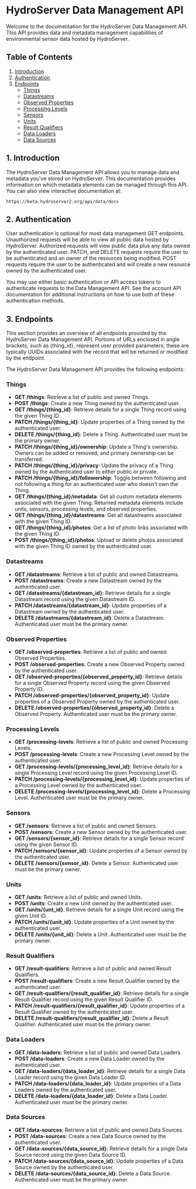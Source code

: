 # HydroServer Data Management API

Welcome to the documentation for the HydroServer Data Management API. This API provides data and metadata management
capabilities of environmental sensor data hosted by HydroServer. 

## Table of Contents
1. [Introduction](#introduction)
2. [Authentication](#authentication)
3. [Endpoints](#endpoints)
   - [Things](#thing-endpoints)
   - [Datastreams](#datastream-endpoints)
   - [Observed Properties](#observed-property-endpoints)
   - [Processing Levels](#processing-level-endpoints)
   - [Sensors](#sensor-endpoints)
   - [Units](#unit-endpoints)
   - [Result Qualifiers](#result-qualifier-endpoints)
   - [Data Loaders](#data-loader-endpoints)
   - [Data Sources](#data-source-endpoints)

## 1. Introduction <a name="introduction"></a>

The HydroServer Data Management API allows you to manage data and metadata you've stored on HydroServer. This 
documentation provides information on which metadata elements can be managed through this API. You can also view 
interactive documentation at:

```
https://beta.hydroserver2.org/api/data/docs
```

## 2. Authentication <a name="authentication"></a>

User authentication is optional for most data management GET endpoints. Unauthorized requests will be able to view all
public data hosted by HydroServer. Authorized requests will view public data plus any data owned by the authenticated
user. PATCH, and DELETE requests require the user to be authenticated and an owner of the resources being modified. 
POST requests require the user to be authenticated and will create a new resource owned by the authenticated user.

You may use either basic authentication or API access tokens to authenticate requests to the Data Management API. 
See the account API documentation for additional instructions on how to use both of these authentication methods.

## 3. Endpoints <a name="endpoints"></a>

This section provides an overview of all endpoints provided by the HydroServer Data Management API. Portions of URLs
enclosed in angle brackets, such as {thing_id}, represent user provided parameters; these are typically UUIDs associated
with the record that will be returned or modified by the endpoint.

The HydroServer Data Management API provides the following endpoints:

### Things <a name="thing-endpoints"></a>

- **GET /things**: Retrieve a list of public and owned Things.
- **POST /things**: Create a new Thing owned by the authenticated user.
- **GET /things/{thing_id}**: Retrieve details for a single Thing record using the given Thing ID.
- **PATCH /things/{thing_id}**: Update properties of a Thing owned by the authenticated user.
- **DELETE /things/{thing_id}**: Delete a Thing. Authenticated user must be the primary owner.
- **PATCH /things/{thing_id}/ownership**: Update a Thing's ownership. Owners can be added or removed, and primary
  ownership can be transferred.
- **PATCH /things/{thing_id}/privacy**: Update the privacy of a Thing owned by the authenticated user to either public 
  or private.
- **PATCH /things/{thing_id}/followership**: Toggle between following and not following a thing for an authenticated
  user who doesn't own the Thing.
- **GET /things/{thing_id}/metadata**: Get all custom metadata elements associated with the given Thing. Returned
  metadata elements include units, sensors, processing levels, and observed properties.
- **GET /things/{thing_id}/datastreams**: Get all datastreams associated with the given Thing ID.
- **GET /things/{thing_id}/photos**: Get a list of photo links associated with the given Thing ID.
- **POST /things/{thing_id}/photos**: Upload or delete photos associated with the given Thing ID owned by the 
  authenticated user.

### Datastreams <a name="datastream-endpoints"></a>

- **GET /datastreams**: Retrieve a list of public and owned Datastreams.
- **POST /datastreams**: Create a new Datastream owned by the authenticated user.
- **GET /datastreams/{datastream_id}**: Retrieve details for a single Datastream record using the given Datastream ID.
- **PATCH /datastreams/{datastream_id}**: Update properties of a Datastream owned by the authenticated user.
- **DELETE /datastreams/{datastream_id}**: Delete a Datastream. Authenticated user must be the primary owner.

### Observed Properties <a name="observed-property-endpoints"></a>

- **GET /observed-properties**: Retrieve a list of public and owned Observed Properties.
- **POST /observed-properties**: Create a new Observed Property owned by the authenticated user.
- **GET /observed-properties/{observed_property_id}**: Retrieve details for a single Observed Property record using the 
  given Observed Property ID.
- **PATCH /observed-properties/{observed_property_id}**: Update properties of a Observed Property owned by the 
  authenticated user.
- **DELETE /observed-properties/{observed_property_id}**: Delete a Observed Property. Authenticated user must be the 
  primary owner.

### Processing Levels <a name="processing-levely-endpoints"></a>

- **GET /processing-levels**: Retrieve a list of public and owned Processing Levels.
- **POST /processing-levels**: Create a new Processing Level owned by the authenticated user.
- **GET /processing-levels/{processing_level_id}**: Retrieve details for a single Processing Level record using the 
  given Processing Level ID.
- **PATCH /processing-levels/{processing_level_id}**: Update properties of a Processing Level owned by the authenticated 
  user.
- **DELETE /processing-levels/{processing_level_id}**: Delete a Processing Level. Authenticated user must be the primary 
  owner.

### Sensors <a name="sensor-endpoints"></a>

- **GET /sensors**: Retrieve a list of public and owned Sensors.
- **POST /sensors**: Create a new Sensor owned by the authenticated user.
- **GET /sensors/{sensor_id}**: Retrieve details for a single Sensor record using the given Sensor ID.
- **PATCH /sensors/{sensor_id}**: Update properties of a Sensor owned by the authenticated user.
- **DELETE /sensors/{sensor_id}**: Delete a Sensor. Authenticated user must be the primary owner.

### Units <a name="unit-endpoints"></a>

- **GET /units**: Retrieve a list of public and owned Units.
- **POST /units**: Create a new Unit owned by the authenticated user.
- **GET /units/{unt_id}**: Retrieve details for a single Unit record using the given Unit ID.
- **PATCH /units/{unit_id}**: Update properties of a Unit owned by the authenticated user.
- **DELETE /units/{unit_id}**: Delete a Unit. Authenticated user must be the primary owner.

### Result Qualifiers <a name="result-qualifier-endpoints"></a>

- **GET /result-qualifiers**: Retrieve a list of public and owned Result Qualifiers.
- **POST /result-qualifiers**: Create a new Result Qualifier owned by the authenticated user.
- **GET /result-qualifiers/{result_qualifier_id}**: Retrieve details for a single Result Qualifier record using the 
  given Result Qualifier ID.
- **PATCH /result-qualifiers/{result_qualifier_id}**: Update properties of a Result Qualifier owned by the authenticated 
  user.
- **DELETE /result-qualifiers/{result_qualifier_id}**: Delete a Result Qualifier. Authenticated user must be the primary 
  owner.

### Data Loaders <a name="data-loader-endpoints"></a>

- **GET /data-loaders**: Retrieve a list of public and owned Data Loaders.
- **POST /data-loaders**: Create a new Data Loader owned by the authenticated user.
- **GET /data-loaders/{data_loader_id}**: Retrieve details for a single Data Loader record using the given Data Loader 
  ID.
- **PATCH /data-loaders/{data_loader_id}**: Update properties of a Data Loaders owned by the authenticated user.
- **DELETE /data-loaders/{data_loader_id}**: Delete a Data Loader. Authenticated user must be the primary owner.

### Data Sources <a name="data-source-endpoints"></a>

- **GET /data-sources**: Retrieve a list of public and owned Data Sources.
- **POST /data-sources**: Create a new Data Source owned by the authenticated user.
- **GET /data-sources/{data_source_id}**: Retrieve details for a single Data Source record using the given Data Source 
  ID.
- **PATCH /data-sources/{data_source_id}**: Update properties of a Data Source owned by the authenticated user.
- **DELETE /data-sources/{data_source_id}**: Delete a Data Source. Authenticated user must be the primary owner.

